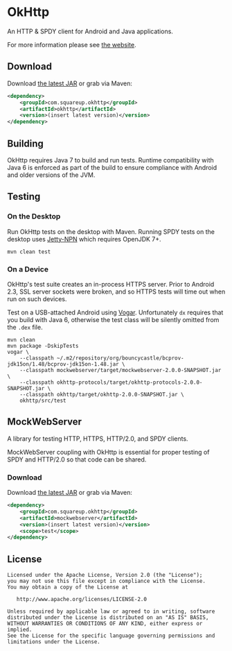 OkHttp
======

An HTTP & SPDY client for Android and Java applications.

For more information please see [the website][1].



Download
--------

Download [the latest JAR][2] or grab via Maven:

```xml
<dependency>
    <groupId>com.squareup.okhttp</groupId>
    <artifactId>okhttp</artifactId>
    <version>(insert latest version)</version>
</dependency>
```


Building
--------

OkHttp requires Java 7 to build and run tests. Runtime compatibility with Java 6 is enforced as
part of the build to ensure compliance with Android and older versions of the JVM.



Testing
-------

### On the Desktop

Run OkHttp tests on the desktop with Maven. Running SPDY tests on the desktop uses
[Jetty-NPN][3] which requires OpenJDK 7+.

```
mvn clean test
```

### On a Device

OkHttp's test suite creates an in-process HTTPS server. Prior to Android 2.3, SSL server sockets
were broken, and so HTTPS tests will time out when run on such devices.

Test on a USB-attached Android using [Vogar][4]. Unfortunately `dx` requires that you build with
Java 6, otherwise the test class will be silently omitted from the `.dex` file.

```
mvn clean
mvn package -DskipTests
vogar \
    --classpath ~/.m2/repository/org/bouncycastle/bcprov-jdk15on/1.48/bcprov-jdk15on-1.48.jar \
    --classpath mockwebserver/target/mockwebserver-2.0.0-SNAPSHOT.jar \
    --classpath okhttp-protocols/target/okhttp-protocols-2.0.0-SNAPSHOT.jar \
    --classpath okhttp/target/okhttp-2.0.0-SNAPSHOT.jar \
    okhttp/src/test
```

MockWebServer
-------------

A library for testing HTTP, HTTPS, HTTP/2.0, and SPDY clients.

MockWebServer coupling with OkHttp is essential for proper testing of SPDY and HTTP/2.0 so that code can be shared.

### Download

Download [the latest JAR][5] or grab via Maven:

```xml
<dependency>
    <groupId>com.squareup.okhttp</groupId>
    <artifactId>mockwebserver</artifactId>
    <version>(insert latest version)</version>
    <scope>test</scope>
</dependency>
```


License
-------

    Licensed under the Apache License, Version 2.0 (the "License");
    you may not use this file except in compliance with the License.
    You may obtain a copy of the License at

       http://www.apache.org/licenses/LICENSE-2.0

    Unless required by applicable law or agreed to in writing, software
    distributed under the License is distributed on an "AS IS" BASIS,
    WITHOUT WARRANTIES OR CONDITIONS OF ANY KIND, either express or implied.
    See the License for the specific language governing permissions and
    limitations under the License.




 [1]: http://square.github.io/okhttp
 [2]: http://repository.sonatype.org/service/local/artifact/maven/redirect?r=central-proxy&g=com.squareup.okhttp&a=okhttp&v=LATEST&c=jar-with-dependencies
 [3]: http://wiki.eclipse.org/Jetty/Feature/NPN
 [4]: https://code.google.com/p/vogar/
 [5]: http://repository.sonatype.org/service/local/artifact/maven/redirect?r=central-proxy&g=com.squareup.okhttp&a=mockwebserver&v=LATEST
